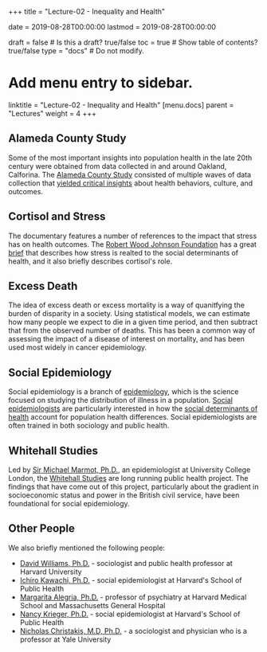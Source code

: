 +++
title = "Lecture-02 - Inequality and Health"

date = 2019-08-28T00:00:00
lastmod = 2019-08-28T00:00:00

draft = false  # Is this a draft? true/false
toc = true  # Show table of contents? true/false
type = "docs"  # Do not modify.

# Add menu entry to sidebar.
linktitle = "Lecture-02 - Inequality and Health"
[menu.docs]
  parent = "Lectures"
  weight = 4
+++

## Alameda County Study
Some of the most important insights into population health in the late 20th century were obtained from data collected in and around Oakland, Calforina. The [Alameda County Study](https://en.wikipedia.org/wiki/Alameda_County_Study) consisted of multiple waves of data collection that [yielded critical insights](https://files.eric.ed.gov/fulltext/EJ792845.pdf) about health behaviors, culture, and outcomes.


## Cortisol and Stress
The documentary features a number of references to the impact that stress has on health outcomes. The [Robert Wood Johnson Foundation](https://en.wikipedia.org/wiki/Robert_Wood_Johnson_Foundation) has a great [brief](http://www.nmpha.org/Resources/Documents/RWJF%20Issue%20Brief%20-%20Stress%20_%20Health.pdf) that describes how stress is realted to the social determinants of health, and it also briefly describes cortisol's role.


## Excess Death
The idea of excess death or excess mortality is a way of quanitfying the burden of disparity in a society. Using statistical models, we can estimate how many people we expect to die in a given time period, and then subtract that from the observed number of deaths. This has been a common way of assessing the impact of a disease of interest on mortality, and has been used most widely in cancer epidemiology.


## Social Epidemiology
Social epidemiology is a branch of [epidemiology](https://en.wikipedia.org/wiki/Epidemiology), which is the science focused on studying the distribution of illness in a population. [Social epidemiologists](https://www.ncbi.nlm.nih.gov/pmc/articles/PMC2723602/pdf/12199_2008_Article_BF02898100.pdf) are particularly interested in how the [social determinants of health](https://en.wikipedia.org/wiki/Social_determinants_of_health) account for population health differences. Social epidemiologists are often trained in both sociology and public health.


## Whitehall Studies
Led by [Sir Michael Marmot, Ph.D.](https://en.wikipedia.org/wiki/Michael_Marmot), an epidemiologist at University College London, the [Whitehall Studies](https://en.wikipedia.org/wiki/Whitehall_Study) are long running public health project. The findings that have come out of this project, particularly about the gradient in socioeconomic status and power in the British civil service, have been foundational for social epidemiology.


## Other People
We also briefly mentioned the following people:

* [David Williams, Ph.D.](https://scholar.harvard.edu/davidrwilliams/home) - sociologist and public health professor at Harvard University
* [Ichiro Kawachi, Ph.D.](https://en.wikipedia.org/wiki/Ichiro_Kawachi) - social epidemiologist at Harvard's School of Public Health
* [Margarita Alegria, Ph.D.](https://connects.catalyst.harvard.edu/Profiles/display/Person/66763) - professor of psychiatry at Harvard Medical School and Massachusetts General Hospital
* [Nancy Krieger, Ph.D.](https://www.hsph.harvard.edu/nancy-krieger/) - social epidemiologist at Harvard's School of Public Health
* [Nicholas Christakis, M.D, Ph.D.](https://en.wikipedia.org/wiki/Nicholas_A._Christakis) - a sociologist and physician who is a professor at Yale University
